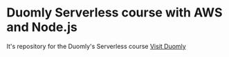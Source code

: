 # Duomly Serverless course with AWS and Node.js
It's repository for the Duomly's Serverless course
[Visit Duomly](https://www.duomly.com)